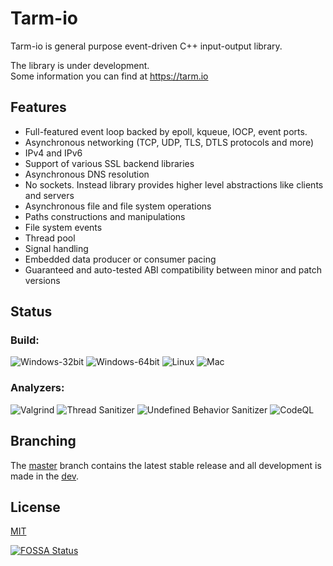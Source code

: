 # Tarm-io
Tarm-io is general purpose event-driven C++ input-output library.  

The library is under development.  
Some information you can find at https://tarm.io

## Features

* Full-featured event loop backed by epoll, kqueue, IOCP, event ports.
* Asynchronous networking (TCP, UDP, TLS, DTLS protocols and more)
* IPv4 and IPv6
* Support of various SSL backend libraries
* Asynchronous DNS resolution
* No sockets. Instead library provides higher level abstractions like clients and servers
* Asynchronous file and file system operations
* Paths constructions and manipulations
* File system events
* Thread pool
* Signal handling
* Embedded data producer or consumer pacing
* Guaranteed and auto-tested ABI compatibility between minor and patch versions

## Status


### Build:
![Windows-32bit](https://github.com/tarm-project/tarm-io/workflows/Windows-32bit/badge.svg) 
![Windows-64bit](https://github.com/tarm-project/tarm-io/workflows/Windows-64bit/badge.svg) 
![Linux](https://github.com/tarm-project/tarm-io/workflows/Linux/badge.svg) 
![Mac](https://github.com/tarm-project/tarm-io/workflows/Mac/badge.svg) 

### Analyzers:
![Valgrind](https://github.com/tarm-project/tarm-io/workflows/Valgrind/badge.svg) 
![Thread Sanitizer](https://github.com/tarm-project/tarm-io/workflows/Thread%20Sanitizer/badge.svg) 
![Undefined Behavior Sanitizer](https://github.com/tarm-project/tarm-io/workflows/Undefined%20Behavior%20Sanitizer/badge.svg) 
![CodeQL](https://github.com/tarm-project/tarm-io/workflows/CodeQL/badge.svg) 
<!---
[<img src="https://img.shields.io/coverity/scan/21283.svg">](https://scan.coverity.com/projects/tarm-project-tarm-io) 
-->

## Branching
The [master](https://github.com/tarm-project/tarm-io/tree/master) branch contains the latest stable release and all development is made in the [dev](https://github.com/tarm-project/tarm-io/tree/dev).

## License
[MIT](https://app.fossa.com/api/projects/git%2Bgithub.com%2Ftarm-project%2Ftarm-io.svg?type=large)

[![FOSSA Status](https://app.fossa.com/api/projects/git%2Bgithub.com%2Ftarm-project%2Ftarm-io.svg?type=shield)](https://app.fossa.com/projects/git%2Bgithub.com%2Ftarm-project%2Ftarm-io?ref=badge_shield)
